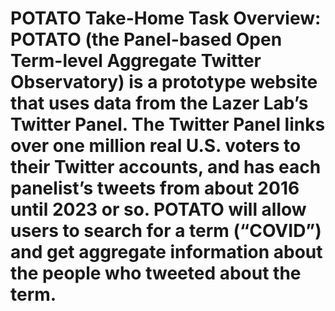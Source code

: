 # POTATO Take-Home Task Overview: POTATO (the Panel-based Open Term-level Aggregate Twitter Observatory) is a prototype website that uses data from the Lazer Lab’s Twitter Panel. The Twitter Panel links over one million real U.S. voters to their Twitter accounts, and has each panelist’s tweets from about 2016 until 2023 or so. POTATO will allow users to search for a term (“COVID”) and get aggregate information about the people who tweeted about the term.
